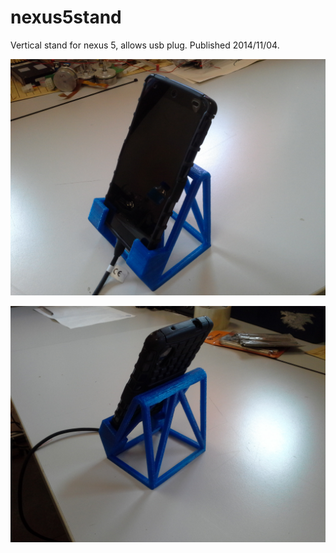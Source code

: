 nexus5stand
===========

Vertical stand for nexus 5, allows usb plug. Published 2014/11/04.

[![Image](nexus5standFront.jpg)](./)

[![Image](nexus5standBack.jpg)](./)

